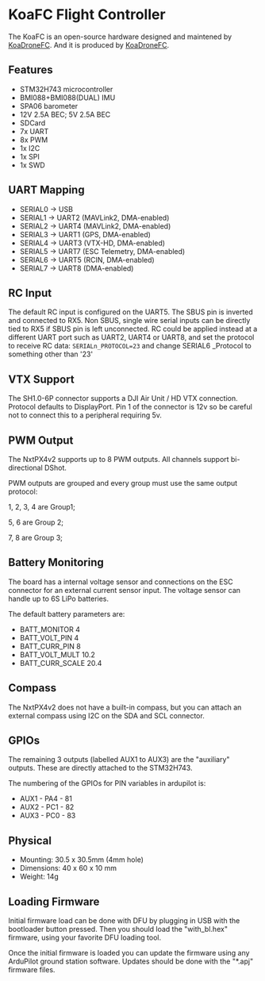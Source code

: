 # KoaFC Flight Controller

The KoaFC is an open-source hardware designed and maintened by [KoaDroneFC](https://koafc.com). And it is produced by [KoaDroneFC](https://koafc.com/).

## Features

 - STM32H743 microcontroller
 - BMI088+BMI088(DUAL) IMU
 - SPA06 barometer
 - 12V 2.5A BEC; 5V 2.5A BEC
 - SDCard
- 7x UART
- 8x PWM
- 1x I2C
- 1x SPI
- 1x SWD

## UART Mapping

 - SERIAL0 -> USB
 - SERIAL1 -> UART2 (MAVLink2, DMA-enabled)
 - SERIAL2 -> UART4 (MAVLink2, DMA-enabled)
 - SERIAL3 -> UART1 (GPS, DMA-enabled)
 - SERIAL4 -> UART3 (VTX-HD, DMA-enabled)
 - SERIAL5 -> UART7 (ESC Telemetry, DMA-enabled)
 - SERIAL6 -> UART5 (RCIN, DMA-enabled)
 - SERIAL7 -> UART8 (DMA-enabled)

## RC Input

The default RC input is configured on the UART5. The SBUS pin is inverted and connected to RX5. Non SBUS,  single wire serial inputs can be directly tied to RX5 if SBUS pin is left unconnected. RC could  be applied instead at a different UART port such as UART2, UART4 or UART8, and set the protocol to receive RC data: `SERIALn_PROTOCOL=23` and change SERIAL6 _Protocol to something other than '23'

## VTX Support

The SH1.0-6P connector supports a DJI Air Unit / HD VTX connection. Protocol defaults to DisplayPort. Pin 1 of the connector is 12v so be careful not to connect this to a peripheral requiring 5v.

## PWM Output

The NxtPX4v2 supports up to 8 PWM outputs. All channels support bi-directional DShot.

PWM outputs are grouped and every group must use the same output protocol:

1, 2, 3, 4 are Group1;

5, 6 are Group 2;

7, 8 are Group 3;

## Battery Monitoring

The board has a internal voltage sensor and connections on the ESC connector for an external current sensor input.
The voltage sensor can handle up to 6S LiPo batteries.

The default battery parameters are:

 - BATT_MONITOR 4
 - BATT_VOLT_PIN 4
 - BATT_CURR_PIN 8
 - BATT_VOLT_MULT 10.2
 - BATT_CURR_SCALE 20.4

## Compass

The NxtPX4v2 does not have a built-in compass, but you can attach an external compass using I2C on the SDA and SCL connector.

## GPIOs

The remaining 3 outputs (labelled AUX1 to AUX3) are the "auxiliary" outputs. These are directly attached to the STM32H743.

The numbering of the GPIOs for PIN variables in ardupilot is:

 - AUX1 - PA4 - 81
 - AUX2 - PC1 - 82
 - AUX3 - PC0 - 83

## Physical

- Mounting: 30.5 x 30.5mm (4mm hole)
- Dimensions: 40 x 60 x 10 mm
- Weight: 14g


## Loading Firmware

Initial firmware load can be done with DFU by plugging in USB with the bootloader button pressed. Then you should load the "with_bl.hex" firmware, using your favorite DFU loading tool.

Once the initial firmware is loaded you can update the firmware using any ArduPilot ground station software. Updates should be done with the "*.apj" firmware files.
